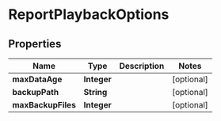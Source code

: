 

# ReportPlaybackOptions


## Properties

| Name | Type | Description | Notes |
|------------ | ------------- | ------------- | -------------|
|**maxDataAge** | **Integer** |  |  [optional] |
|**backupPath** | **String** |  |  [optional] |
|**maxBackupFiles** | **Integer** |  |  [optional] |



